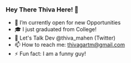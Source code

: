 ### Hey There Thiva Here! 👋

- 🔭 I’m currently open for new Opportunities
- 🎓 I just graduated from College!
- 💬 Let's Talk Dev @thiva_mahen (Twitter)
- 📫 How to reach me: thivagartm@gmail.com
- ⚡ Fun fact: I am a funny guy!

